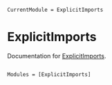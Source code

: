 ```@meta
CurrentModule = ExplicitImports
```

# ExplicitImports

Documentation for [ExplicitImports](https://github.com/ericphanson/ExplicitImports.jl).

```@index
```

```@autodocs
Modules = [ExplicitImports]
```

